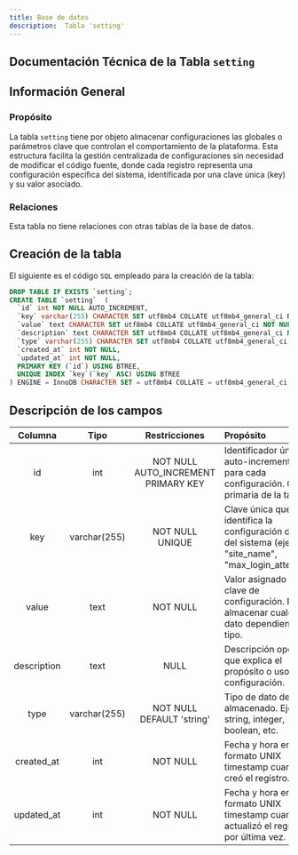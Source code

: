 ```yaml
---
title: Base de datos
description:  Tabla 'setting'
---
```



## Documentación Técnica de la Tabla `setting`

## Información General

### Propósito
La tabla `setting` tiene por objeto almacenar configuraciones las globales o parámetros clave que controlan el comportamiento de la plataforma. Esta estructura facilita la gestión centralizada de configuraciones sin necesidad de modificar el código fuente, donde cada registro representa una configuración específica del sistema, identificada por una clave única (key) y su valor asociado.

### Relaciones
Esta tabla no tiene relaciones con otras tablas de la base de datos.

## Creación de la tabla
El siguiente es el código `SQL` empleado para la creación de la tabla:
``` sql
DROP TABLE IF EXISTS `setting`;
CREATE TABLE `setting`  (
  `id` int NOT NULL AUTO_INCREMENT,
  `key` varchar(255) CHARACTER SET utf8mb4 COLLATE utf8mb4_general_ci NOT NULL,
  `value` text CHARACTER SET utf8mb4 COLLATE utf8mb4_general_ci NOT NULL,
  `description` text CHARACTER SET utf8mb4 COLLATE utf8mb4_general_ci NULL,
  `type` varchar(255) CHARACTER SET utf8mb4 COLLATE utf8mb4_general_ci NOT NULL DEFAULT 'string',
  `created_at` int NOT NULL,
  `updated_at` int NOT NULL,
  PRIMARY KEY (`id`) USING BTREE,
  UNIQUE INDEX `key`(`key` ASC) USING BTREE
) ENGINE = InnoDB CHARACTER SET = utf8mb4 COLLATE = utf8mb4_general_ci ROW_FORMAT = Dynamic;
```

## Descripción de los campos
|Columna	|Tipo		|Restricciones	|Propósito	|
|:-------------:|:-------------:|:-------------:|:-------------|
|id	|int	|NOT NULL<br>AUTO_INCREMENT<br>PRIMARY KEY	|Identificador único y auto-incrementable para cada configuración. Clave primaria de la tabla.|
|key	|varchar(255)	|NOT NULL<br>UNIQUE	|Clave única que identifica la configuración dentro del sistema (ejemplo: "site_name", "max_login_attempts").|
|value	|text	|NOT NULL	|Valor asignado a la clave de configuración. Puede almacenar cualquier dato dependiendo del tipo.|
|description	|text	|NULL	|Descripción opcional que explica el propósito o uso de la configuración.|
|type	|varchar(255)	|NOT NULL<br>DEFAULT 'string'	|Tipo de dato del valor almacenado. Ejemplo: string, integer, boolean, etc.|
|created_at	|int	|NOT NULL	|Fecha y hora en formato UNIX timestamp cuando se creó el registro.|
|updated_at	|int	|NOT NULL	|Fecha y hora en formato UNIX timestamp cuando se actualizó el registro por última vez.|

